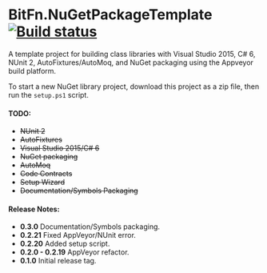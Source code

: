BitFn.NuGetPackageTemplate [![Build status](https://ci.appveyor.com/api/projects/status/pbuj59fnv3i1onqj/branch/master?svg=true)](https://ci.appveyor.com/project/dlras2/nugetpackagetemplate/branch/master)
======
A template project for building class libraries with Visual Studio 2015, C# 6, NUnit 2, AutoFixtures/AutoMoq, and NuGet packaging using the Appveyor build platform.

To start a new NuGet library project, download this project as a zip file, then run the `setup.ps1` script.

#### TODO:
- ~~NUnit 2~~
- ~~AutoFixtures~~
- ~~Visual Studio 2015/C# 6~~
- ~~NuGet packaging~~
- ~~AutoMoq~~
- ~~Code Contracts~~
- ~~Setup Wizard~~
- ~~Documentation/Symbols Packaging~~

#### Release Notes:
- **0.3.0** Documentation/Symbols packaging.
- **0.2.21** Fixed AppVeyor/NUnit error.
- **0.2.20** Added setup script.
- **0.2.0 - 0.2.19** AppVeyor refactor.
- **0.1.0** Initial release tag.